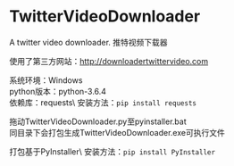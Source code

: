 # TwitterVideoDownloader
A twitter video downloader. 推特视频下载器

使用了第三方网站：http://downloadertwittervideo.com

系统环境：Windows\
python版本：python-3.6.4\
依赖库：requests\ 安装方法：`pip install requests`

拖动TwitterVideoDownloader.py至pyinstaller.bat\
同目录下会打包生成TwitterVideoDownloader.exe可执行文件

打包基于PyInstaller\ 安装方法：`pip install PyInstaller`
